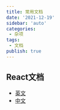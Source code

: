 ```yaml
---
title: 常用文档
date: '2021-12-19'
sidebar: 'auto'
categories:
 - 杂项
tags:
 - 文档
publish: true
---
```


## React文档
- [英文](https://reactjs.org/)
- [中文](https://zh-hans.reactjs.org/)
